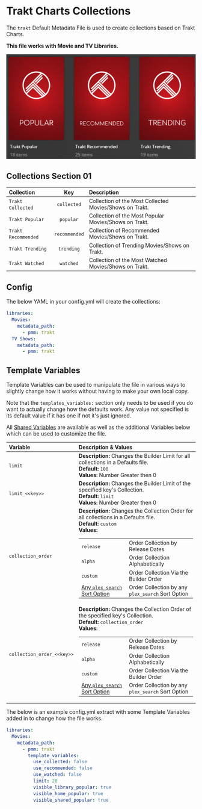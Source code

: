 # Trakt Charts Collections

The `trakt` Default Metadata File is used to create collections based on Trakt Charts.

**This file works with Movie and TV Libraries.**

![](../images/trakt.png)

## Collections Section 01

| Collection          |      Key      | Description                                             |
|:--------------------|:-------------:|:--------------------------------------------------------|
| `Trakt Collected`   |  `collected`  | Collection of the Most Collected Movies/Shows on Trakt. |
| `Trakt Popular`     |   `popular`   | Collection of the Most Popular Movies/Shows on Trakt.   |
| `Trakt Recommended` | `recommended` | Collection of Recommended Movies/Shows on Trakt.        |
| `Trakt Trending`    |  `trending`   | Collection of Trending Movies/Shows on Trakt.           |
| `Trakt Watched`     |   `watched`   | Collection of the Most Watched Movies/Shows on Trakt.   |

## Config

The below YAML in your config.yml will create the collections:

```yaml
libraries:
  Movies:
    metadata_path:
      - pmm: trakt
  TV Shows:
    metadata_path:
      - pmm: trakt
```

## Template Variables

Template Variables can be used to manipulate the file in various ways to slightly change how it works without having to make your own local copy.

Note that the `templates_variables:` section only needs to be used if you do want to actually change how the defaults work. Any value not specified is its default value if it has one if not it's just ignored.

All [Shared Variables](../variables) are available as well as the additional Variables below which can be used to customize the file.

| Variable                   | Description & Values                                                                                                                                                                                                                                                                                                                                                                                                                                                                                                                         |
|:---------------------------|:---------------------------------------------------------------------------------------------------------------------------------------------------------------------------------------------------------------------------------------------------------------------------------------------------------------------------------------------------------------------------------------------------------------------------------------------------------------------------------------------------------------------------------------------|
| `limit`                    | **Description:** Changes the Builder Limit for all collections in a Defaults file.<br>**Default:** `100`<br>**Values:** Number Greater then 0                                                                                                                                                                                                                                                                                                                                                                                                |
| `limit_<<key>>`            | **Description:** Changes the Builder Limit of the specified key's Collection.<br>**Default:** `limit`<br>**Values:** Number Greater then 0                                                                                                                                                                                                                                                                                                                                                                                                   |
| `collection_order`         | **Description:** Changes the Collection Order for all collections in a Defaults file.<br>**Default:** `custom`<br>**Values:**<table class="clearTable"><tr><td>`release`</td><td>Order Collection by Release Dates</td></tr><tr><td>`alpha`</td><td>Order Collection Alphabetically</td></tr><tr><td>`custom`</td><td>Order Collection Via the Builder Order</td></tr><tr><td>[Any `plex_search` Sort Option](../../metadata/builders/plex.md#sort-options)</td><td>Order Collection by any `plex_search` Sort Option</td></tr></table>      |
| `collection_order_<<key>>` | **Description:** Changes the Collection Order of the specified key's Collection.<br>**Default:** `collection_order`<br>**Values:**<table class="clearTable"><tr><td>`release`</td><td>Order Collection by Release Dates</td></tr><tr><td>`alpha`</td><td>Order Collection Alphabetically</td></tr><tr><td>`custom`</td><td>Order Collection Via the Builder Order</td></tr><tr><td>[Any `plex_search` Sort Option](../../metadata/builders/plex.md#sort-options)</td><td>Order Collection by any `plex_search` Sort Option</td></tr></table> |

The below is an example config.yml extract with some Template Variables added in to change how the file works.

```yaml
libraries:
  Movies:
    metadata_path:
      - pmm: trakt
        template_variables:
          use_collected: false
          use_recommended: false
          use_watched: false
          limit: 20
          visible_library_popular: true
          visible_home_popular: true
          visible_shared_popular: true
```

